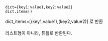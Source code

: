 
```
dict={key1:value1,key2:value2}
dict.items()
```
dict_items=[(key1,value1),(key2,value2)] 로 반환 </br> </br>
리스트형이 아니라, 튜플로 반환된다. 
